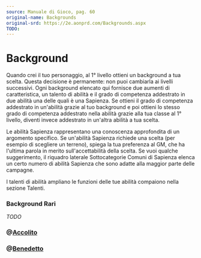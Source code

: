 ```yaml
---
source: Manuale di Gioco, pag. 60
original-name: Backgrounds
original-srd: https://2e.aonprd.com/Backgrounds.aspx
TODO:
---
```


# Background

Quando crei il tuo personaggio, al 1° livello ottieni un background a tua
scelta. Questa decisione è permanente: non puoi cambiarla ai livelli successivi.
Ogni background elencato qui fornisce due aumenti di caratteristica, un talento
di abilità e il grado di competenza addestrato in due abilità una delle quali è
una Sapienza. Se ottieni il grado di competenza addestrato in un'abilità grazie
al tuo background e poi ottieni lo stesso grado di competenza addestrato nella
abilità grazie alla tua classe al 1° livello, diventi invece addestrato in
un'altra abilità a tua scelta.

Le abilità Sapienza rappresentano una conoscenza approfondita di un argomento
specifico. Se un'abilità Sapienza richiede una scelta (per esempio di scegliere
un terreno), spiega la tua preferenza al GM, che ha l'ultima parola in merito
sull'accettabilità della scelta. Se vuoi qualche suggerimento, il riquadro
laterale Sottocategorie Comuni di Sapienza elenca un certo numero di abilità
Sapienza che sono adatte alla maggior parte delle campagne.

I talenti di abilità ampliano le funzioni delle tue abilità compaiono nella
sezione Talenti.

### Background Rari

_TODO_

### @[Accolito](/background/accolito)

### @[Benedetto](/background/benedetto)
